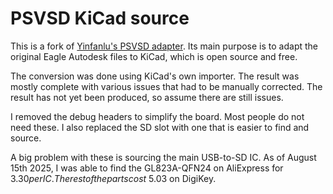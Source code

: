 # PSVSD KiCad source

This is a fork of [Yinfanlu's PSVSD adapter](https://github.com/yifanlu/psvsd/). Its main purpose is to adapt the original Eagle Autodesk files to KiCad, which is open source and free. 

The conversion was done using KiCad's own importer. The result was mostly complete with various issues that had to be manually corrected. The result has not yet been produced, so assume there are still issues.

I removed the debug headers to simplify the board. Most people do not need these. I also replaced the SD slot with one that is easier to find and source.

A big problem with these is sourcing the main USB-to-SD IC. As of August 15th 2025, I was able to find the GL823A-QFN24 on AliExpress for $3.30 per IC. The rest of the parts cost ~$5.03 on DigiKey.
